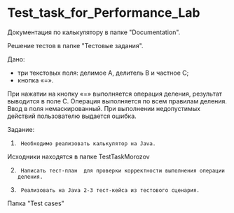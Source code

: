 # Test_task_for_Performance_Lab

Документация по калькулятору в папке "Documentation".

Решение тестов в папке "Тестовые задания".

Дано:
- три текстовых поля: делимое А, делитель В и частное С;
- кнопка «=».
 
При нажатии на кнопку «=» выполняется операция деления, результат выводится в поле С.  Операция выполняется по всем правилам деления. Ввод в поля немаскированный.
При выполнении недопустимых действий пользователю выдается ошибка.
 
Задание:
1)      Необходимо реализовать калькулятор на Java. 
Исходники находятся в папке  TestTaskMorozov

2)      Написать тест-план  для проверки корректности выполнения операции деления.


3)      Реализовать на Java 2-3 тест-кейса из тестового сценария.
Папка "Test cases"